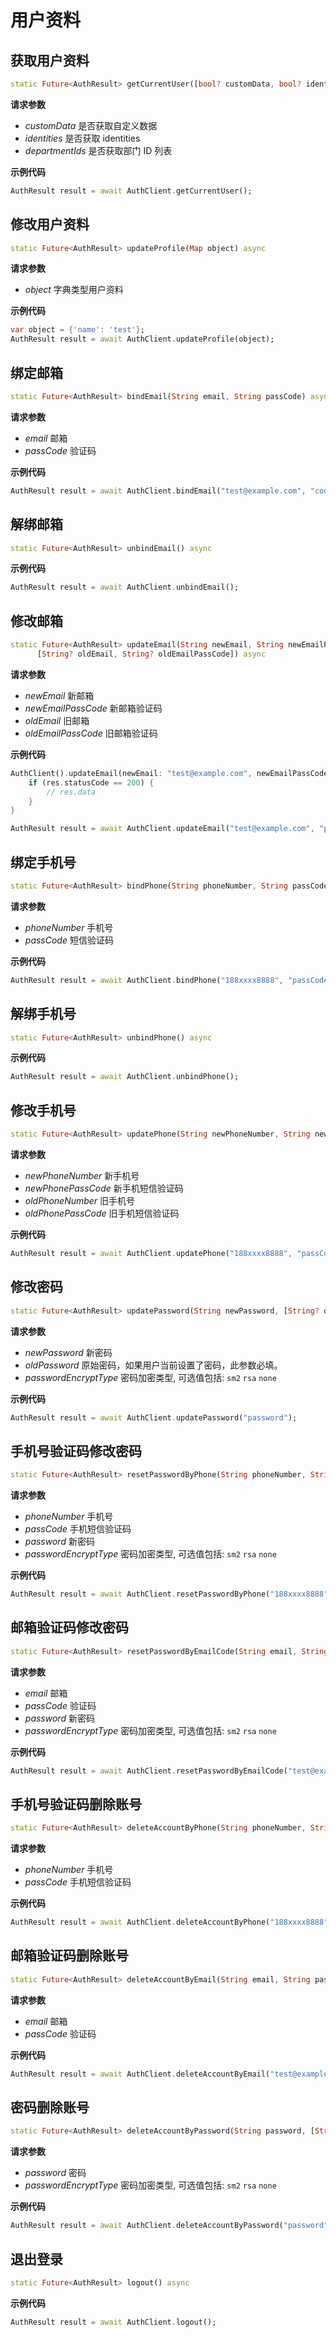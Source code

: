 # 用户资料

<LastUpdated/>

## 获取用户资料

```dart
static Future<AuthResult> getCurrentUser([bool? customData, bool? identities]) async
```

**请求参数**

* *customData* 是否获取自定义数据
* *identities* 是否获取 identities
* *departmentIds* 是否获取部门 ID 列表

**示例代码**

```dart
AuthResult result = await AuthClient.getCurrentUser();
```

## 修改用户资料

```dart
static Future<AuthResult> updateProfile(Map object) async
```

**请求参数**

* *object* 字典类型用户资料
 
**示例代码**

```dart
var object = {'name': 'test'};
AuthResult result = await AuthClient.updateProfile(object);
```

## 绑定邮箱

```dart
static Future<AuthResult> bindEmail(String email, String passCode) async
```

**请求参数**

* *email* 邮箱
* *passCode* 验证码
 
**示例代码**

```dart
AuthResult result = await AuthClient.bindEmail("test@example.com", "code");
```


## 解绑邮箱

```dart
static Future<AuthResult> unbindEmail() async
```
 
**示例代码**

```dart
AuthResult result = await AuthClient.unbindEmail();
```

## 修改邮箱

```dart
static Future<AuthResult> updateEmail(String newEmail, String newEmailPassCode,
      [String? oldEmail, String? oldEmailPassCode]) async
```

**请求参数**

* *newEmail* 新邮箱
* *newEmailPassCode* 新邮箱验证码
* *oldEmail* 旧邮箱
* *oldEmailPassCode* 旧邮箱验证码
 
**示例代码**

```dart
AuthClient().updateEmail(newEmail: "test@example.com", newEmailPassCode: "passCode", oldEmail: "test@example.com", oldEmailPassCode: "passCode") { code, message, userInfo in
    if (res.statusCode == 200) {
        // res.data
    }
}

AuthResult result = await AuthClient.updateEmail("test@example.com", "passCode", "oldEmail", "oldEmailPassCode");
```

## 绑定手机号

```dart
static Future<AuthResult> bindPhone(String phoneNumber, String passCode, [String? phoneCountryCode]) async
```

**请求参数**

* *phoneNumber* 手机号
* *passCode* 短信验证码
 
**示例代码**

```dart
AuthResult result = await AuthClient.bindPhone("188xxxx8888", "passCode");
```


## 解绑手机号

```dart
static Future<AuthResult> unbindPhone() async
```
 
**示例代码**

```dart
AuthResult result = await AuthClient.unbindPhone();
```

## 修改手机号

```dart
static Future<AuthResult> updatePhone(String newPhoneNumber, String newPhonePassCode, [String? oldPhoneNumber, String? oldPhonePassCode, String? newPhoneCountryCode, String? oldPhoneCountryCode]) async
```

**请求参数**

* *newPhoneNumber* 新手机号
* *newPhonePassCode* 新手机短信验证码
* *oldPhoneNumber* 旧手机号
* *oldPhonePassCode* 旧手机短信验证码
 
**示例代码**

```dart
AuthResult result = await AuthClient.updatePhone("188xxxx8888", "passCode", "oldPhoneNumber", "oldPhonePassCode");
```

## 修改密码

```dart
static Future<AuthResult> updatePassword(String newPassword, [String? oldPassword, String? passwordEncryptType]) async
```

**请求参数**

* *newPassword* 新密码
* *oldPassword* 原始密码，如果用户当前设置了密码，此参数必填。
* *passwordEncryptType* 密码加密类型, 可选值包括: `sm2` `rsa` `none`

**示例代码**

```dart
AuthResult result = await AuthClient.updatePassword("password");
```

## 手机号验证码修改密码

```dart
static Future<AuthResult> resetPasswordByPhone(String phoneNumber, String passCode, String password, [String? phoneCountryCode, String? passwordEncryptType]) async
```

**请求参数**

* *phoneNumber* 手机号
* *passCode* 手机短信验证码
* *password* 新密码
* *passwordEncryptType* 密码加密类型, 可选值包括: `sm2` `rsa` `none`

**示例代码**

```dart
AuthResult result = await AuthClient.resetPasswordByPhone("188xxxx8888", "code", "password");
```

## 邮箱验证码修改密码

```dart
static Future<AuthResult> resetPasswordByEmailCode(String email, String passCode, String password, [String? passwordEncryptType]) async
```

**请求参数**

* *email* 邮箱
* *passCode* 验证码
* *password* 新密码
* *passwordEncryptType* 密码加密类型, 可选值包括: `sm2` `rsa` `none`
  
**示例代码**

```dart
AuthResult result = await AuthClient.resetPasswordByEmailCode("test@example.com", "code", "password");
```

## 手机号验证码删除账号

```dart
static Future<AuthResult> deleteAccountByPhone(String phoneNumber, String passCode, [String? phoneCountryCode]) async
```

**请求参数**

* *phoneNumber* 手机号
* *passCode* 手机短信验证码

**示例代码**

```dart
AuthResult result = await AuthClient.deleteAccountByPhone("188xxxx8888", "code");
```

## 邮箱验证码删除账号

```dart
static Future<AuthResult> deleteAccountByEmail(String email, String passCode) async
```

**请求参数**

* *email* 邮箱
* *passCode* 验证码

**示例代码**

```dart
AuthResult result = await AuthClient.deleteAccountByEmail("test@example.com", "code");
```


## 密码删除账号

```dart
static Future<AuthResult> deleteAccountByPassword(String password, [String? passwordEncryptType]) async
```

**请求参数**

* *password* 密码
* *passwordEncryptType* 密码加密类型, 可选值包括: `sm2` `rsa` `none`

**示例代码**

```dart
AuthResult result = await AuthClient.deleteAccountByPassword("password");
```


## 退出登录

```dart
static Future<AuthResult> logout() async
```

**示例代码**

```dart
AuthResult result = await AuthClient.logout();
```